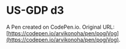 # US-GDP d3

A Pen created on CodePen.io. Original URL: [https://codepen.io/arvikonoha/pen/pogjVog](https://codepen.io/arvikonoha/pen/pogjVog).


